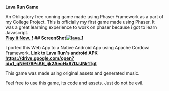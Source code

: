 <Strong> Lava Run Game </Strong>

An Obligatory free running game made using Phaser Framework as a part of my College Project. 
This is officially my first game made using Phaser. It was a great learning experience to work on phaser because i got to learn Javascript.
<br>
<strong><a href="https://sidf3ar.github.io/Lava-Run/"> Play it Now..!</a></strong>
<strong>## ScreenShot<a href="https://ibb.co/gixVh7"><img src="https://preview.ibb.co/eANwN7/lava_1.png" alt="lava_1" border="0"></a></strong>

I ported this Web App to a Native Android App using Apache Cordova Framework.
<strong>Link to Lava Run's android APK https://drive.google.com/open?id=1_gNE678PsK6_ijk2AeoHx87DJJNr1Tgt</strong>

This game was made using original assets and generated music. 

Feel free to use this game, its code and assets. Just do not be evil. 
